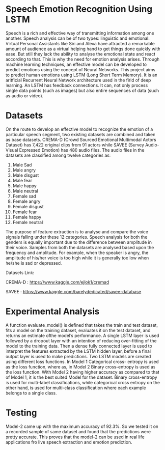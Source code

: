 # Speech Emotion Recognition Using LSTM
Speech is a rich and effective way of transmitting information among one another. Speech analysis can be of two types: linguistic and emotional. Virtual Personal Assistants like Siri and Alexa have attracted a remarkable amount of audience as a virtual helping hand to get things done quickly with ease. But still they lack the ability to analyse the emotional state and react according to that. This is why the need for emotion analysis arises. Through machine learning techniques, an effective model can be developed to predict emotions using the concept of Neural Networks.
This project aims to predict human emotions using LSTM (Long Short Term Memory). It is an aritficial Recurrent Neural Network architecture used in the firld of deep learning. An LSTM has feedback connections. It can, not only process single data points (such as images) but also entire sequences of data (such as audio or video).

# Datasets
On the route to develop an effective model to recognize the emotion of a particular speech segment, two existing datasets are combined and taken as base datasets. CREMA-D (Crowd Sourced Emotional Multimodal Actors Dataset) has 7,422 original clips from 91 actors while SAVEE (Survey Audio- Visual Expressed Emotion) has 480 audio files. The audio files in the datasets are classified among twelve categories as:
 1. Male Sad
 2. Male angry
 3. Male disgust
 4. Male fear
 5. Male happy
 6. Male neutral
 7. Female sad
 8. Female angry
 9. Female disgust
10. Female fear
11. Female happy 
12. Female neutral

The purpose of feature extraction is to analyse and compare the voice signals falling under these 12 categories. Speech analysis for both the genders is equally important due to the difference between amplitude in their voice. Samples from both the datasets are analysed based upon the frequency and amplitude. For example, when the speaker is angry, the amplitude of his/her voice is too high while it is generally too low when he/she is sad or depressed.

Datasets Link:

CREMA-D : https://www.kaggle.com/ejlok1/cremad

SAVEE   : https://www.kaggle.com/barelydedicated/savee-database

# Experimental Analysis 
A function evaluate_model() is defined that takes the train and test dataset, fits a model on the training dataset, evaluates it on the test dataset, and returns an estimate ofthe model’s performance. A single LSTM layer is used followed by a dropout layer with an intention of reducing over-fitting of the model to the training data. Then a dense fully connected layer is used to interpret the features extracted by the LSTM hidden layer, before a final output layer is used to make
predictions.
Two LSTM models are created using different loss functions. In Model 1 Categorical cross- entropy is used as the loss function, where as, in Model 2 Binary cross-entropy is used as the loss function. With Model 2 having higher accuracy as compared to that of Model 1, it is the best suited Model for the dataset. Binary cross-entropy is used for multi-label classifications, while categorical cross entropy on the other hand, is used for multi-class classification where each example belongs to a single class.   

# Testing
Model-2 came up with the maximum accuracy of 92.3%. So we tested it on a recorded sample of same dataset and found that the predictions were pretty accurate. This proves that the model-2 can be used in real life applications fro live speech extraction and emotion prediction.  
